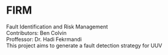 # FIRM
Fault Identification and Risk Management  
 Contributors: Ben Colvin  
Proffessor: Dr. Hadi Fekrmandi  
This project aims to generate a fault detection strategy for UUV
